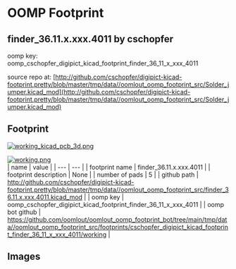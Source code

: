 # OOMP Footprint  
## finder_36.11.x.xxx.4011  by cschopfer  
  
oomp key: oomp_cschopfer_digipict_kicad_footprint_finder_36_11_x_xxx_4011  
  
source repo at: [http://github.com/cschopfer/digipict-kicad-footprint.pretty/blob/master/tmp/data//oomlout_oomp_footprint_src/Solder_jumper.kicad_mod](http://github.com/cschopfer/digipict-kicad-footprint.pretty/blob/master/tmp/data//oomlout_oomp_footprint_src/Solder_jumper.kicad_mod)  
## Footprint  
  
[![working_kicad_pcb_3d.png](working_kicad_pcb_3d_600.png)](working_kicad_pcb_3d.png)  
  
[![working.png](working_600.png)](working.png)  
| name | value | 
| --- | --- | 
| footprint name | finder_36.11.x.xxx.4011 | 
| footprint description | None | 
| number of pads | 5 | 
| github path | http://github.com/cschopfer/digipict-kicad-footprint.pretty/blob/master/tmp/data//oomlout_oomp_footprint_src/finder_36.11.x.xxx.4011.kicad_mod | 
| oomp key | oomp_cschopfer_digipict_kicad_footprint_finder_36_11_x_xxx_4011 | 
| oomp bot github | https://github.com/oomlout/oomlout_oomp_footprint_bot/tree/main/tmp/data//oomlout_oomp_footprint_src/footprints/cschopfer_digipict_kicad_footprint_finder_36_11_x_xxx_4011/working | 
## Images  
